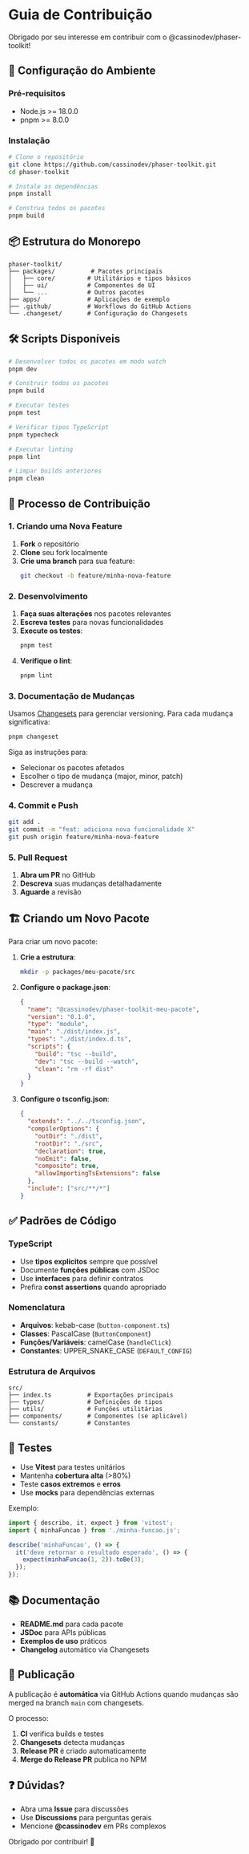 # Guia de Contribuição

Obrigado por seu interesse em contribuir com o @cassinodev/phaser-toolkit!

## 🚀 Configuração do Ambiente

### Pré-requisitos

- Node.js >= 18.0.0
- pnpm >= 8.0.0

### Instalação

```bash
# Clone o repositório
git clone https://github.com/cassinodev/phaser-toolkit.git
cd phaser-toolkit

# Instale as dependências
pnpm install

# Construa todos os pacotes
pnpm build
```

## 📦 Estrutura do Monorepo

```
phaser-toolkit/
├── packages/          # Pacotes principais
│   ├── core/         # Utilitários e tipos básicos
│   ├── ui/           # Componentes de UI
│   └── ...           # Outros pacotes
├── apps/             # Aplicações de exemplo
├── .github/          # Workflows do GitHub Actions
└── .changeset/       # Configuração do Changesets
```

## 🛠️ Scripts Disponíveis

```bash
# Desenvolver todos os pacotes em modo watch
pnpm dev

# Construir todos os pacotes
pnpm build

# Executar testes
pnpm test

# Verificar tipos TypeScript
pnpm typecheck

# Executar linting
pnpm lint

# Limpar builds anteriores
pnpm clean
```

## 📝 Processo de Contribuição

### 1. Criando uma Nova Feature

1. **Fork** o repositório
2. **Clone** seu fork localmente
3. **Crie uma branch** para sua feature:
   ```bash
   git checkout -b feature/minha-nova-feature
   ```

### 2. Desenvolvimento

1. **Faça suas alterações** nos pacotes relevantes
2. **Escreva testes** para novas funcionalidades
3. **Execute os testes**:
   ```bash
   pnpm test
   ```
4. **Verifique o lint**:
   ```bash
   pnpm lint
   ```

### 3. Documentação de Mudanças

Usamos [Changesets](https://github.com/changesets/changesets) para gerenciar versioning. Para cada mudança significativa:

```bash
pnpm changeset
```

Siga as instruções para:

- Selecionar os pacotes afetados
- Escolher o tipo de mudança (major, minor, patch)
- Descrever a mudança

### 4. Commit e Push

```bash
git add .
git commit -m "feat: adiciona nova funcionalidade X"
git push origin feature/minha-nova-feature
```

### 5. Pull Request

1. **Abra um PR** no GitHub
2. **Descreva** suas mudanças detalhadamente
3. **Aguarde** a revisão

## 🏗️ Criando um Novo Pacote

Para criar um novo pacote:

1. **Crie a estrutura**:

   ```bash
   mkdir -p packages/meu-pacote/src
   ```

2. **Configure o package.json**:

   ```json
   {
     "name": "@cassinodev/phaser-toolkit-meu-pacote",
     "version": "0.1.0",
     "type": "module",
     "main": "./dist/index.js",
     "types": "./dist/index.d.ts",
     "scripts": {
       "build": "tsc --build",
       "dev": "tsc --build --watch",
       "clean": "rm -rf dist"
     }
   }
   ```

3. **Configure o tsconfig.json**:
   ```json
   {
     "extends": "../../tsconfig.json",
     "compilerOptions": {
       "outDir": "./dist",
       "rootDir": "./src",
       "declaration": true,
       "noEmit": false,
       "composite": true,
       "allowImportingTsExtensions": false
     },
     "include": ["src/**/*"]
   }
   ```

## ✅ Padrões de Código

### TypeScript

- Use **tipos explícitos** sempre que possível
- Documente **funções públicas** com JSDoc
- Use **interfaces** para definir contratos
- Prefira **const assertions** quando apropriado

### Nomenclatura

- **Arquivos**: kebab-case (`button-component.ts`)
- **Classes**: PascalCase (`ButtonComponent`)
- **Funções/Variáveis**: camelCase (`handleClick`)
- **Constantes**: UPPER_SNAKE_CASE (`DEFAULT_CONFIG`)

### Estrutura de Arquivos

```
src/
├── index.ts          # Exportações principais
├── types/            # Definições de tipos
├── utils/            # Funções utilitárias
├── components/       # Componentes (se aplicável)
└── constants/        # Constantes
```

## 🧪 Testes

- Use **Vitest** para testes unitários
- Mantenha **cobertura alta** (>80%)
- Teste **casos extremos** e **erros**
- Use **mocks** para dependências externas

Exemplo:

```typescript
import { describe, it, expect } from 'vitest';
import { minhaFuncao } from './minha-funcao.js';

describe('minhaFuncao', () => {
  it('deve retornar o resultado esperado', () => {
    expect(minhaFuncao(1, 2)).toBe(3);
  });
});
```

## 📚 Documentação

- **README.md** para cada pacote
- **JSDoc** para APIs públicas
- **Exemplos de uso** práticos
- **Changelog** automático via Changesets

## 🚀 Publicação

A publicação é **automática** via GitHub Actions quando mudanças são merged na branch `main` com changesets.

O processo:

1. **CI** verifica builds e testes
2. **Changesets** detecta mudanças
3. **Release PR** é criado automaticamente
4. **Merge do Release PR** publica no NPM

## ❓ Dúvidas?

- Abra uma **Issue** para discussões
- Use **Discussions** para perguntas gerais
- Mencione **@cassinodev** em PRs complexos

Obrigado por contribuir! 🎉
